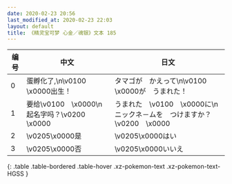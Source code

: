 ```yaml
---
date: 2020-02-23 20:56
last_modified_at: 2020-02-23 22:03
layout: default
title: 《精灵宝可梦 心金／魂银》文本 185
---
```

| 编号 | 中文 | 日文 |
| ---- | ---- | ---- |
| 0 | 蛋孵化了,\n\v0100　\x0000出生！ | タマゴが　かえって\n\v0100　\x0000が　うまれた！ |
| 1 | 要给\v0100　\x0000\n起名字吗？\v0200　\x0000 | うまれた　\v0100　\x0000に\nニックネ－ムを　つけますか？\v0200　\x0000 |
| 2 | \v0205\x0000是 | \v0205\x0000はい |
| 3 | \v0205\x0000否 | \v0205\x0000いいえ |
{: .table .table-bordered .table-hover .xz-pokemon-text .xz-pokemon-text-HGSS }